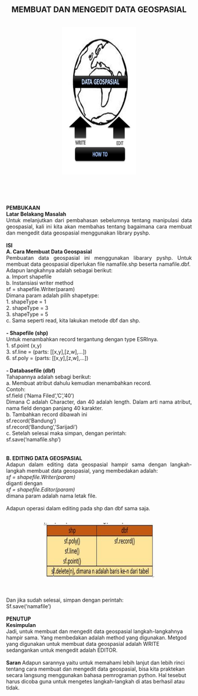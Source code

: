 <h2 align="center">MEMBUAT DAN MENGEDIT DATA GEOSPASIAL<br></h2>
<p align="center">
<br>
<img src="../../img/pertemuan5_ilustrasi.JPG" width="200" height="400">
</p><br>
<p align="justify">
<br><br>
<strong>PEMBUKAAN</strong><br>
<b>Latar Belakang Masalah</b><br>
Untuk melanjutkan dari pembahasan sebelumnya tentang manipulasi data geospasial, kali ini kita akan membahas tentang bagaimana cara membuat dan mengedit data geospasial menggunakan library pyshp.<br>
<br>
<strong>ISI</strong><br>
<b>A.	Cara Membuat Data Geospasial</b><br>
Pembuatan data geospasial ini menggunakan libarary pyshp. Untuk membuat data geospasial diperlukan file namafile.shp beserta namafile.dbf.<br>
Adapun langkahnya adalah sebagai berikut:<br>
a.	Import shapefile<br>
b.	Instansiasi writer method<br>
    sf = shapefile.Writer(param)<br>
    Dimana param adalah pilih shapetype:<br>
    1.	shapeType = 1<br>
    2.	shapeType = 3<br>
    3.	shapeType = 5<br>
c.	Sama seperti read, kita lakukan metode dbf dan shp.<br>
<br>
<b>-	Shapefile (shp)</b><br>
Untuk menambahkan record tergantung dengan type ESRInya.<br>
1. sf.point (x,y)<br>
3. sf.line = (parts: [[x,y],[z,w],...])<br>
6. sf.poly = (parts: [[x,y],[z,w],...])<br>

<br>
<b>-	Databasefile (dbf)</b><br>
Tahapannya adalah sebagi berikut:<br>
a.	Membuat atribut dahulu kemudian menambahkan record. <br>
    Contoh:<br>
    sf.field (‘Nama Filed’,’C’,’40’)<br>
    Dimana C adalah Character, dan 40 adalah length. Dalam arti nama atribut, nama field dengan panjang 40 karakter.<br>
b.	Tambahkan record dibawah ini<br>
    sf.record(‘Bandung’)<br>
    sf.record(‘Bandung’,’Sarijadi’)<br>
c.	Setelah selesai maka simpan, dengan perintah:<br>
sf.save(‘namafile.shp’)<br>
<br><br>
<b>B.	EDITING DATA GEOSPASIAL</b><br>
Adapun dalam editing data geospasial hampir sama dengan langkah-langkah membuat data geospasial, yang membedakan adalah:<br>
<i>sf = shapefile.Writer(param)</i><br>
diganti dengan<br>
<i>sf = shapefile.Editor(param)</i><br>
dimana param adalah nama letak file.<br>
<br>
Adapun operasi dalam editing pada shp dan dbf sama saja.<br>
<p align="center">
<br>
<img src="../../img/pertemuan5_tabel.JPG" width="300" height="150">
</p><br><br>
Dan jika sudah selesai, simpan dengan perintah:<br>
Sf.save(‘namafile’)<br>
<br>
<strong>PENUTUP</strong><br>
<b>Kesimpulan</b><br>
Jadi, untuk membuat dan mengedit data geospasial langkah-langkahnya hampir sama. Yang membedakan adalah method yang digunakan. Metgod yang digunakan untuk membuat data geospasial adalah WRITE sedangankan untuk mengedit adalah EDITOR.<br>
<br>
<b>Saran</b>
Adapun sarannya yaitu untuk memahami lebih lanjut dan lebih rinci tentang cara membuat dan mengedit data geospasial, bisa kita praktekan secara langsung menggunakan bahasa pemrograman python. Hal tesebut harus dicoba guna untuk mengetes langkah-langkah di atas berhasil atau tidak.
</p>

